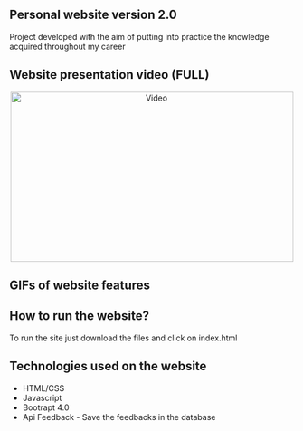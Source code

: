  <h2>Personal website version 2.0</h2>
 <p>
Project developed with the aim of putting into practice the knowledge acquired throughout my career
<p>
  <div>
    <h2> Website presentation video (FULL)</h2>
    <div style="align-items: center; text-align: center;">
      <a href="http://youtu.be/9rcKEojHU4g" target="_blank" rel="noopener noreferrer">
        <img height="300px" width="500px"
          src="" alt="Video" />
      </a>
    </div>
  </div>

  <div>
      <h2> 
  GIFs of website features
  </h2>
       
  </div>

  <div>
    <h2>How to run the website?</h2>
    <p>
     To run the site just download the files and click on index.html
    </p>
  </div>

  <div>
    <h2>Technologies used on the website</h2>
    <ul>
      <li>HTML/CSS</li>
      <li>Javascript</li>
      <li>Bootrapt 4.0</li>
      <li><a src="https://github.com/gabrielMarinhocd/registra_feedback">Api Feedback</a> -  
        Save the feedbacks in the database</li>
    </ul>
  </div>